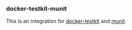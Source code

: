 ### docker-testkit-munit

This is an integration for [docker-testkit](https://github.com/whisklabs/docker-it-scala/)
and [munit](https://scalameta.org/munit/).
